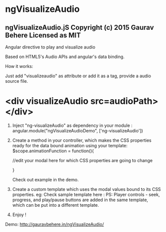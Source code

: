# ngVisualizeAudio
ngVisualizeAudio.jS
Copyright (c) 2015 Gaurav Behere
Licensed as MIT 
-------------------------------

Angular directive to play and visualize audio

Based on HTML5's Audio APIs and angular's data binding.

How it works:

Just add "visualizeaudio" as attribute or add it as a tag, provide a audio source file.

# &lt;div visualizeAudio src=audioPath&gt;  &lt;/div&gt;
<div visualizeAudio src="data/Jonsong.mp3"></div>



1. Inject "ng-visualizeAudio" as dependency in your module :
   angular.module("ngVisualizeAudioDemo", ['ng-visualizeAudio'])

2. Create a method in your controller, which makes the CSS properties ready for the data bound animation using your template:
   $scope.animationFunction = function(){
   
   //edit your modal here for which CSS properties are going to change
   
   }
   
   Check out example in the demo.
   
3. Create a custom template which uses the modal values bound to its CSS properties.
   eg: Check sample template here : 
   PS: Player controls - seek, progress, and play/pause buttons are added in the same template, which can be put into a different template.


4. Enjoy !


Demo: http://gauravbehere.in/ngVisualizeAudio/




